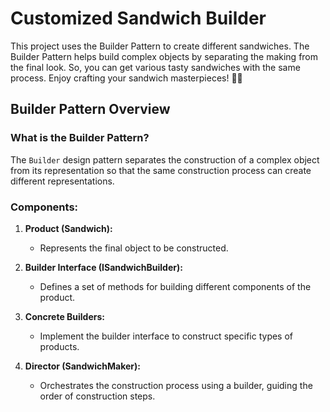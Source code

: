 # Customized Sandwich Builder

This project uses the Builder Pattern to create different sandwiches. The Builder Pattern helps build complex objects by separating the making from the final look. So, you can get various tasty sandwiches with the same process. Enjoy crafting your sandwich masterpieces! 🥪✨

## Builder Pattern Overview

### What is the Builder Pattern?

The ``Builder`` design pattern separates the construction of a complex object from its representation so that the same construction process can create different representations.

### Components:

1. **Product (Sandwich):**
   - Represents the final object to be constructed.

2. **Builder Interface (ISandwichBuilder):**
   - Defines a set of methods for building different components of the product.

3. **Concrete Builders:**
   - Implement the builder interface to construct specific types of products.

4. **Director (SandwichMaker):**
   - Orchestrates the construction process using a builder, guiding the order of construction steps.

